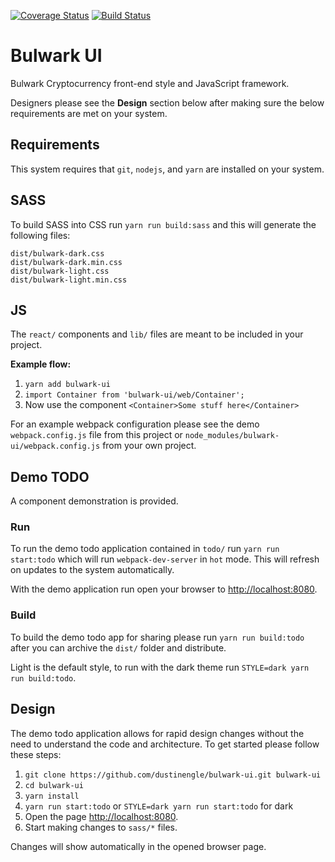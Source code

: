 [![Coverage Status](https://coveralls.io/repos/github/dustinengle/bulwark-ui/badge.svg?branch=master)](https://coveralls.io/github/dustinengle/bulwark-ui?branch=master)
[![Build Status](https://travis-ci.org/dustinengle/bulwark-ui.svg?branch=master)](https://travis-ci.org/dustinengle/bulwark-ui)

# Bulwark UI
Bulwark Cryptocurrency front-end style and JavaScript framework.

Designers please see the __Design__ section below after making sure the below requirements are met on your system.


## Requirements
This system requires that `git`, `nodejs`, and `yarn` are installed on your system.


## SASS
To build SASS into CSS run `yarn run build:sass` and this will generate the following files:
```
dist/bulwark-dark.css
dist/bulwark-dark.min.css
dist/bulwark-light.css
dist/bulwark-light.min.css
```


## JS
The `react/` components and `lib/` files are meant to be included in your project.

__Example flow:__
1. `yarn add bulwark-ui`
2. `import Container from 'bulwark-ui/web/Container';`
3. Now use the component `<Container>Some stuff here</Container>`

For an example webpack configuration please see the demo `webpack.config.js` file from this project or `node_modules/bulwark-ui/webpack.config.js` from your own project.


## Demo TODO
A component demonstration is provided.

### Run
To run the demo todo application contained in `todo/` run `yarn run start:todo` which will run `webpack-dev-server` in `hot` mode.  This will refresh on updates to the system automatically.

With the demo application run open your browser to [http://localhost:8080](http://localhost:8080).

### Build
To build the demo todo app for sharing please run `yarn run build:todo` after you can archive the `dist/` folder and distribute.

Light is the default style, to run with the dark theme run `STYLE=dark yarn run build:todo`.


## Design
The demo todo application allows for rapid design changes without the need to understand the code and architecture.  To get started please follow these steps:
1. `git clone https://github.com/dustinengle/bulwark-ui.git bulwark-ui`
2. `cd bulwark-ui`
3. `yarn install`
4. `yarn run start:todo` or `STYLE=dark yarn run start:todo` for dark
5. Open the page [http://localhost:8080](http://localhost:8080).
6. Start making changes to `sass/*` files.

Changes will show automatically in the opened browser page.

